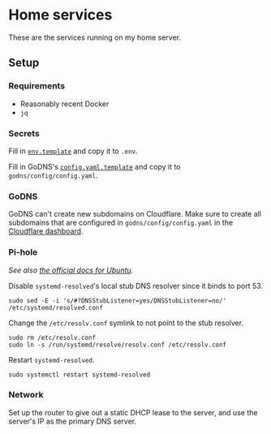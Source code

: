 # Home services

These are the services running on my home server.

## Setup

### Requirements

- Reasonably recent Docker
- `jq`

### Secrets

Fill in [`env.template`](./env.template) and copy it to `.env`.

Fill in GoDNS's [`config.yaml.template`](./godns/config/config.yaml.template)
and copy it to `godns/config/config.yaml`.

### GoDNS

GoDNS can't create new subdomains on Cloudflare. Make sure to create all
subdomains that are configured in `godns/config/config.yaml` in the [Cloudflare
dashboard](https://dash.cloudflare.com).

### Pi-hole

*See also [the official docs for
Ubuntu](https://github.com/pi-hole/docker-pi-hole/#installing-on-ubuntu).*

Disable `systemd-resolved`'s local stub DNS resolver since it binds to port 53.

```shell
sudo sed -E -i 's/#?DNSStubListener=yes/DNSStubListener=no/' /etc/systemd/resolved.conf
```

Change the `/etc/resolv.conf` symlink to not point to the stub resolver.

```shell
sudo rm /etc/resolv.conf
sudo ln -s /run/systemd/resolve/resolv.conf /etc/resolv.conf
```

Restart `systemd-resolved`.

```shell
sudo systemctl restart systemd-resolved
```

### Network

Set up the router to give out a static DHCP lease to the server, and use the
server's IP as the primary DNS server.
